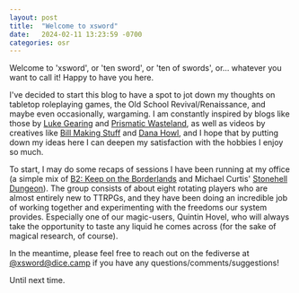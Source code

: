 ```yaml
---
layout: post
title:  "Welcome to xsword"
date:   2024-02-11 13:23:59 -0700
categories: osr
---
```


Welcome to 'xsword', or 'ten sword', or 'ten of swords', or... whatever you want to call it! Happy to have you here.

I've decided to start this blog to have a spot to jot down my thoughts on tabletop roleplaying games, the Old School Revival/Renaissance, and maybe even occasionally, wargaming. I am constantly inspired by blogs like those by [Luke Gearing](https://lukegearing.blot.im/) and [Prismatic Wasteland](https://www.prismaticwasteland.com/), as well as videos by creatives like [Bill Making Stuff](https://www.youtube.com/@BillMakingStuff) and [Dana Howl](https://www.youtube.com/@DanaHowl), and I hope that by putting down my ideas here I can deepen my satisfaction with the hobbies I enjoy so much.

To start, I may do some recaps of sessions I have been running at my office (a simple mix of [B2: Keep on the Borderlands](https://preview.drivethrurpg.com/en/product/17158/b2-the-keep-on-the-borderlands-basic) and Michael Curtis' [Stonehell Dungeon](https://www.lulu.com/shop/michael-curtis/stonehell-dungeon-down-night-haunted-halls/paperback/product-1v8vy2zz.html?page=1&pageSize=4)). The group consists of about eight rotating players who are almost entirely new to TTRPGs, and they have been doing an incredible job of working together and experimenting with the freedoms our system provides. Especially one of our magic-users, Quintin Hovel, who will always take the opportunity to taste any liquid he comes across (for the sake of magical research, of course).

In the meantime, please feel free to reach out on the fediverse at [@xsword@dice.camp](https://dice.camp/@xsword) if you have any questions/comments/suggestions!

Until next time.
